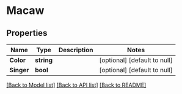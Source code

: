 # Macaw

## Properties
Name | Type | Description | Notes
------------ | ------------- | ------------- | -------------
**Color** | **string** |  | [optional] [default to null]
**Singer** | **bool** |  | [optional] [default to null]

[[Back to Model list]](../README.md#documentation-for-models) [[Back to API list]](../README.md#documentation-for-api-endpoints) [[Back to README]](../README.md)

